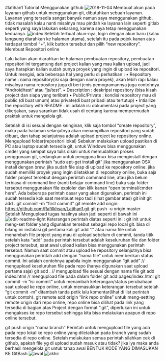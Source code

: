 #latihan1
Tutorial Menggunakan github
![2018-11-04](https://user-images.githubusercontent.com/46559356/51582426-91e8f280-1efe-11e9-9be6-7992f8762e55.png)
Membuat akun pada layanan github
untuk menggunakan git, dibutuhkan sebuah layanan. Layanan yang tersedia sangat banyak namun saya menggunakan github, tidak masalah kalau nanti misalnya mau pindah ke layanan lain seperti gitlab seperti yang saya lakukan sekarang, karena saya tetap menggunakan keduanya.
![index](https://user-images.githubusercontent.com/46559356/51582445-a4fbc280-1efe-11e9-9171-036eb64feb50.jpg)
Setelah terbuat akun-nya, login dengan akun baru (kalau langsung diarahkan ke halaman utama), setelah itu pada pojok kanan atas terdapat tombol “+”, klik button tersebut dan pilih “new repository”.
Membuat Repositori online

Lalu kalian akan diarahkan ke halaman pembuatan repository, pembuatan repositori ini tergantung dari project kalian yang mau kalian upload, jadi saya harapkan kalian sudah punya proyek yang ingin di upload ke repositori.
Untuk mengisi, ada beberapa hal yang perlu di perhatikan :
•	Repository name : nama repository(isi saja dengan nama proyek), akan lebih rapi kalau misalnya nama repository juga di beri jenis pemogramannya juga contohnya “Android/test” atau “js/test”.
•	Description : deskripsi repository (bisa kisah project dan siapa yang terlibat)
•	Public/Private : kondisi repository mau di public (di buat umum) atau private(di buat pribadi atau tertutup)
•	Intiallize the repository with README : ini adalah isi dokumentasi pada project yang dikerjakan, saya sarankan tidak usah di centang karena mempermudah praktek untuk mengelola git.

Setelah di isi sesuai dengan keinginan, klik saja tombol “create repository”, maka pada halaman selanjutnya akan menampilkan repositori yang sudah dibuat, dan tahap selanjutnya adalah upload project ke repository online.
Mengupload folder(repositori lokal)
Sebelum melakukan upload pastikan di PC atau laptop sudah tersedia git, untuk Windows bisa menggunakan cmder yang sempat saya tulis disini untuk memudahkan proses penggunaan git, sedangkan untuk pengguna linux bisa menginstall dengan menggunakan perintah “sudo apt-get install git” jika menggunakan OSX install dengan brew, jika sudah file siap di upload ke repository online.
jika sudah memiliki proyek yang ingin diletakkan di repository online, buka saja folder project tersebut dengan perintah command line, atau jika belum terbiasa di command line (nanti belajar command line) buka saja folder tersebut menggunakan file exploler dan klik kanan “open terminal/cmder here”. Ada beberapa perintah dasar yang akan digunakan, perintah ini sudah tersedia kok saat membuat repo tadi (lihat gambar atas) 
git init 
git add . 
git commit -m "first commit" 
git remote add origin https://github.com/RafiIkhsan/Latihan1.git 
git push -u origin master
 
Setelah Mengupload tugas hasilnya akan jadi seperti di bawah ini 
![edit-readme-light](https://user-images.githubusercontent.com/46559356/51582447-a88f4980-1efe-11e9-8459-4ace351e0809.png)
Keterangan perintah diatas seperti ini :
git init
untuk meng-set folder yang digunakan tersebut sebagai repo local git. bisa di bilang ini instalasi git pertama kali
git add “.” atau nama file
untuk menambah file project yang mau di upload sebelum di commit, tanda titik setelah kata “add” pada perintah tersebut adalah keseluruhan file dan folder project tersebut, saat awal upload kalian bisa menggunakan perintah tersebut. Namun saat commit atau upload ke repository selanjutnya bisa menggunakan perintah add dengan “nama file” untuk memberikan status commit. Ini adalah contohnya apabila ingin menggunakan “git add” 
// mengupload keseluruhan file pada repo (hanya digunakan saat upload pertama saja)
git add .
// mengupload file sesuai dengan nama file
git add index.html
// mengupload file pada dalam folder
git add pages/index.html
git commit -m “isi commit”
untuk menambah keterangan/status perubahaan saat upload ke repo online, untuk memasukkan keterangan tersebut setelah “git commit -m” ditambah tanda petik lalu komentar(lihat di list perintah untuk contoh).
git remote add origin “link repo online”
untuk meng-setting remote origin dari repo online, repo online bisa dilihat pada link yang tersedia di bagian atas Project dengan format “.git”, diperlukan ini untuk mengakses ke repo tersebut sehingga kita bisa melakukan apapun di repo online tersebut.

git push origin “nama branch”
Perintah untuk mengupload file yang ada pada repo lokal ke repo online yang diletakkan pada branch yang sudah tersedia di repo online.
Setelah melakukan semua perintah silahkan cek di github, apakah file yg di upload sudah masuk atau tidak? jika iya maka anda berhasil mengelola git untuk tahap awal
BENTUK KODE YANG DIMASUKAN KE GitBash
![awal](https://user-images.githubusercontent.com/46559356/51582459-b93fbf80-1efe-11e9-9b2e-6b37c9740681.png)
![akhir](https://user-images.githubusercontent.com/46559356/51582465-c197fa80-1efe-11e9-8200-5338b07f478e.png)
